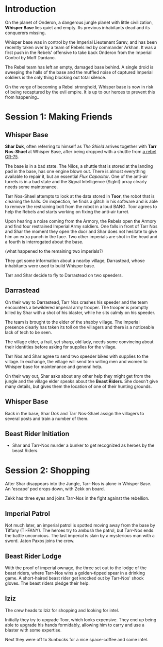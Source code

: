 # Introduction

On the planet of Onderon, a dangerous jungle planet with little
civilization, **Whisper Base** lies quiet and empty. Its previous
inhabitants dead and its conquerers missing.

Whisper base was in control by the Imperial Lieutenant Sarev,
and has been recently taken over by a team of Rebels led by commander
Arkhan. It was a first push in the Rebels' offensive to take back
Onderon from the Imperial Control by Moff Dardano.

The Rebel team has left an empty, damaged base behind.
A single droid is sweeping the halls of the base and the muffled noise
of captured Imperial soldiers is the only thing blocking out total silence.

On the verge of becoming a Rebel stronghold,
Whisper base is now in risk of being recaptured by the evil empire.
It is up to our heroes to prevent this from happening..

# Session 1: Making Friends

## Whisper Base

**Shar Dok**, often referring to himself as _The Shield_ arrives together with
**Tarr Nos-Shael** at Whisper Base, after being dropped with a shuttle from
[a rebel GR-75](http://starwars.wikia.com/wiki/GR-75_medium_transport).

The base is in a bad state. The Nilos, a shuttle that is stored at the landing
pad in the base, has one engine blown out. There is almost everything available
to repair it, but an essential _Flux Capacitor_. One of the anti-air turrets
is in a bad state and the Signal Intelligence (SigInt) array clearly needs some
maintenance.

Tarr Nos-Shael attempts to look at the data stored in **Toor**, the robot
that is cleaning the halls. On inspection, he finds a glitch in his software
and is able to remove the restraining bolt from the robot in a loud BANG.
Toor agrees to help the Rebels and starts working on fixing the anti-air turret.

Upon hearing a noise coming from the Armory, the Rebels open the Armory and
find four restrained Imperial Army soldiers. One falls in front of Tarr Nos and
Shar the moment they open the door and Shar does not hesitate to give him an
extra punch in the face. Two other imperials are shot in the head and a fourth is
interrogated about the base.

(what happened to the remaining two imperials?)

They get some information about a nearby village, Darrastead, whose inhabitants
were used to build Whisper base.

Tarr and Shar decide to fly to Darrastead on two speeders.

## Darrastead

On their way to Darrastead, Tarr Nos crashes his speeder and the team encounters a bewildered imperial
army trooper. The trooper is promptly killed by Shar with a shot of his blaster,
while he sits calmly on his speeder.

The team is brought to the elder of the shabby village.
The Imperial presence clearly has taken its toll on the villagers and
there is a noticeable lack of tech to be seen.

The village elder, a frail, yet sharp, old lady, needs some convincing
about their identities before asking for supplies for the village.

Tarr Nos and Shar agree to send two speeder bikes with supplies to the
village. In exchange, the village will send ten willing men and women to
Whisper base for maintenance and general help.

On their way out, Shar asks about any other help they might get from the jungle
and the village elder speaks about the **Beast Riders**. She doesn't give many
details, but gives them the location of one of their hunting grounds.

## Whisper Base

Back in the base, Shar Dok and Tarr Nos-Shael assign the villagers
to several posts and train a number of them.

## Beast Rider Initiation

- Shar and Tarr-Nos murder a bunker to get recognized as heroes by
the beast Riders

# Session 2: Shopping

After Shar disappears into the Jungle, Tarr-Nos is alone in Whisper Base.
An 'escape' pod drops down, with Zekk on board.

Zekk has three eyes and joins Tarr-Nos in the fight against the rebellion.

## Imperial Patrol

Not much later, an imperial patrol is spotted moving away from the base by Tiffany (Ti-FANY).
The heroes try to ambush the patrol, but Tarr-Nos ends the battle
unconcious. The last imperial is slain by a mysterious man with a sword.
Jaton Paxos joins the crew.

## Beast Rider Lodge

With the proof of imperial ownage, the three set out to the lodge
of the beast riders, where Tarr-Nos wins a golden-tipped spear
in a drinking game. A short-haired beast rider get knocked out by
Tarr-Nos' shock gloves.
The beast riders pledge their help.

## Iziz

The crew heads to Iziz for shopping and looking for intel.

Initially they try to upgrade Toor, which looks expensive.
They end up being able to upgrade his hands formidably, allowing
him to carry and use a blaster with some expertise.

Next they were off to Sunbucks for a nice space-coffee and some intel.

